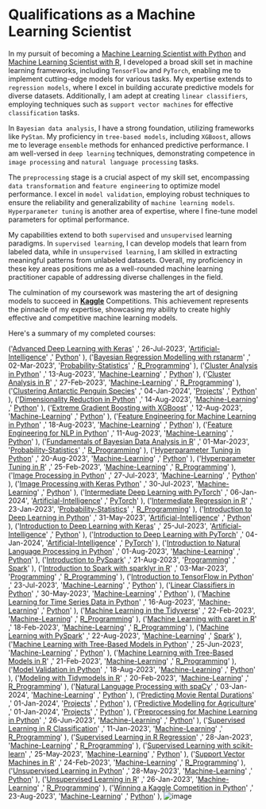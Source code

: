 # Qualifications as a Machine Learning Scientist

In my pursuit of becoming a [Machine Learning Scientist with Python](https://github.com/Katsuvest/Machine-Learning-Scientist/tree/master/Machine_Learning_Scientist_with_Python(new).pdf) and [Machine Learning Scientist with R](https://github.com/Katsuvest/Machine-Learning-Scientist/tree/master/Machine_Learning_Scientist_with_R.pdf), I developed a broad skill set in machine learning frameworks, including `TensorFlow` and `PyTorch`, enabling me to implement cutting-edge models for various tasks. My expertise extends to `regression models`, where I excel in building accurate predictive models for diverse datasets. Additionally, I am adept at creating `linear classifiers`, employing techniques such as `support vector machines` for effective `classification` tasks.

In `Bayesian data analysis`, I have a strong foundation, utilizing frameworks like `PyStan`. My proficiency in `tree-based models`, including `XGBoost`, allows me to leverage `ensemble` methods for enhanced predictive performance. I am well-versed in `deep learning` techniques, demonstrating competence in `image processing` and `natural language processing` tasks.

The `preprocessing` stage is a crucial aspect of my skill set, encompassing `data transformation` and `feature engineering` to optimize model performance. I excel in `model validation`, employing robust techniques to ensure the reliability and generalizability of `machine learning models`. `Hyperparameter tuning` is another area of expertise, where I fine-tune model parameters for optimal performance.

My capabilities extend to both `supervised` and `unsupervised` learning paradigms. In `supervised learning`, I can develop models that learn from labeled data, while in `unsupervised learning`, I am skilled in extracting meaningful patterns from unlabeled datasets. Overall, my proficiency in these key areas positions me as a well-rounded machine learning practitioner capable of addressing diverse challenges in the field.

The culmination of my coursework was mastering the art of designing models to succeed in **[Kaggle](https://github.com/Katsuvest/Machine_Learning/tree/master/Winning_a_Kaggle_Competition_in_Python)** Competitions. This achievement represents the pinnacle of my expertise, showcasing my ability to create highly effective and competitive machine learning models.

Here's a summary of my completed courses:

('[Advanced Deep Learning with Keras](https://github.com/Katsuvest/Artificial-Intelligence/tree/master/Advanced_Deep_Learning_with_Keras)'  ,' 26-Jul-2023', '[Artificial-Intelligence](https://github.com/Katsuvest/Artificial-Intelligence/tree/master/)' ,' [Python](https://github.com/Katsuvest/Python)' ),
('[Bayesian Regression Modelling with rstanarm](https://github.com/Katsuvest/Probability-Statistics/tree/master/Bayesian_Regression_Modelling_with_rstanarm)'  ,' 02-Mar-2023', '[Probability-Statistics](https://github.com/Katsuvest/Probability-Statistics/tree/master/)' ,' [R_Programming](https://github.com/Katsuvest/R_Programming)' ),
('[Cluster Analysis in Python](https://github.com/Katsuvest/Machine_Learning/tree/master/Cluster_Analysis_in_Python)'  ,' 13-Aug-2023', '[Machine-Learning](https://github.com/Katsuvest/Machine_Learning/tree/master/)' ,' [Python](https://github.com/Katsuvest/Python)' ),
('[Cluster Analysis in R](https://github.com/Katsuvest/Machine_Learning/tree/master/Cluster_Analysis_in_R)'  ,' 27-Feb-2023', '[Machine-Learning](https://github.com/Katsuvest/Machine_Learning/tree/master/)' ,' [R_Programming](https://github.com/Katsuvest/R_Programming)' ),
('[Clustering Antarctic Penguin Species](https://github.com/Katsuvest/Projects/tree/master/Clustering_Antarctic_Penguin_Species)'  ,' 04-Jan-2024', '[Projects](https://github.com/Katsuvest/Projects/tree/master/)' ,' [Python](https://github.com/Katsuvest/Python)' ),
('[Dimensionality Reduction in Python](https://github.com/Katsuvest/Machine_Learning/tree/master/Dimensionality_Reduction_in_Python)'  ,' 14-Aug-2023', '[Machine-Learning](https://github.com/Katsuvest/Machine_Learning/tree/master/)' ,' [Python](https://github.com/Katsuvest/Python)' ),
('[Extreme Gradient Boosting with XGBoost](https://github.com/Katsuvest/Machine_Learning/tree/master/Extreme_Gradient_Boosting_with_XGBoost)'  ,' 12-Aug-2023', '[Machine-Learning](https://github.com/Katsuvest/Machine_Learning/tree/master/)' ,' [Python](https://github.com/Katsuvest/Python)' ),
('[Feature Engineering for Machine Learning in Python](https://github.com/Katsuvest/Machine_Learning/tree/master/Feature_Engineering_for_Machine_Learning_in_Python)'  ,' 18-Aug-2023', '[Machine-Learning](https://github.com/Katsuvest/Machine_Learning/tree/master/)' ,' [Python](https://github.com/Katsuvest/Python)' ),
('[Feature Engineering for NLP in Python](https://github.com/Katsuvest/Machine_Learning/tree/master/Feature_Engineering_for_NLP_in_Python)'  ,' 11-Aug-2023', '[Machine-Learning](https://github.com/Katsuvest/Machine_Learning/tree/master/)' ,' [Python](https://github.com/Katsuvest/Python)' ),
('[Fundamentals of Bayesian Data Analysis in R](https://github.com/Katsuvest/Probability-Statistics/tree/master/Fundamentals_of_Bayesian_Data_Analysis_in_R)'  ,' 01-Mar-2023', '[Probability-Statistics](https://github.com/Katsuvest/Probability-Statistics/tree/master/)' ,' [R_Programming](https://github.com/Katsuvest/R_Programming)' ),
('[Hyperparameter Tuning in Python](https://github.com/Katsuvest/Machine_Learning/tree/master/Hyperparameter_Tuning_in_Python)'  ,' 20-Aug-2023', '[Machine-Learning](https://github.com/Katsuvest/Machine_Learning/tree/master/)' ,' [Python](https://github.com/Katsuvest/Python)' ),
('[Hyperparameter Tuning in R](https://github.com/Katsuvest/Machine_Learning/tree/master/Hyperparameter_Tuning_in_R)'  ,' 25-Feb-2023', '[Machine-Learning](https://github.com/Katsuvest/Machine_Learning/tree/master/)' ,' [R_Programming](https://github.com/Katsuvest/R_Programming)' ),
('[Image Processing in Python](https://github.com/Katsuvest/Machine_Learning/tree/master/Image_Processing_in_Python)'  ,' 27-Jul-2023', '[Machine-Learning](https://github.com/Katsuvest/Machine_Learning/tree/master/)' ,' [Python](https://github.com/Katsuvest/Python)' ),
('[Image Processing with Keras Python](https://github.com/Katsuvest/Machine_Learning/tree/master/Image_Processing_with_Keras_Python)'  ,' 30-Jul-2023', '[Machine-Learning](https://github.com/Katsuvest/Machine_Learning/tree/master/)' ,' [Python](https://github.com/Katsuvest/Python)' ),
('[Intermediate Deep Learning with PyTorch](https://github.com/Katsuvest/Artificial-Intelligence/tree/master/Intermediate_Deep_Learning_with_PyTorch)'  ,' 06-Jan-2024', '[Artificial-Intelligence](https://github.com/Katsuvest/Artificial-Intelligence/tree/master/)' ,' [PyTorch](https://github.com/Katsuvest/Pytorch)' ),
('[Intermediate Regression in R](https://github.com/Katsuvest/Probability-Statistics/tree/master/Intermediate_Regression_in_R)'  ,' 23-Jan-2023', '[Probability-Statistics](https://github.com/Katsuvest/Probability-Statistics/tree/master/)' ,' [R_Programming](https://github.com/Katsuvest/R_Programming)' ),
('[Introduction to Deep Learning in Python](https://github.com/Katsuvest/Artificial-Intelligence/tree/master/Introduction_to_Deep_Learning_in_Python)'  ,' 31-May-2023', '[Artificial-Intelligence](https://github.com/Katsuvest/Artificial-Intelligence/tree/master/)' ,' [Python](https://github.com/Katsuvest/Python)' ),
('[Introduction to Deep Learning with Keras](https://github.com/Katsuvest/Artificial-Intelligence/tree/master/Introduction_to_Deep_Learning_with_Keras)'  ,' 25-Jul-2023', '[Artificial-Intelligence](https://github.com/Katsuvest/Artificial-Intelligence/tree/master/)' ,' [Python](https://github.com/Katsuvest/Python)' ),
('[Introduction to Deep Learning with PyTorch](https://github.com/Katsuvest/Artificial-Intelligence/tree/master/Introduction_to_Deep_Learning_with_PyTorch)'  ,' 04-Jan-2024', '[Artificial-Intelligence](https://github.com/Katsuvest/Artificial-Intelligence/tree/master/)' ,' [PyTorch](https://github.com/Katsuvest/Pytorch)' ),
('[Introduction to Natural Language Processing in Python](https://github.com/Katsuvest/Machine_Learning/tree/master/Introduction_to_Natural_Language_Processing_in_Python)'  ,' 01-Aug-2023', '[Machine-Learning](https://github.com/Katsuvest/Machine_Learning/tree/master/)' ,' [Python](https://github.com/Katsuvest/Python)' ),
('[Introduction to PySpark](https://github.com/Katsuvest/Programming/tree/master/Introduction_to_PySpark)'  ,' 21-Aug-2023', '[Programming](https://github.com/Katsuvest/Programming/tree/master/)' ,' [Spark](https://github.com/Katsuvest/Spark)' ),
('[Introduction to Spark with sparklyr in R](https://github.com/Katsuvest/Programming/tree/master/Introduction_to_Spark_with_sparklyr_in_R)'  ,' 03-Mar-2023', '[Programming](https://github.com/Katsuvest/Programming/tree/master/)' ,' [R_Programming](https://github.com/Katsuvest/R_Programming)' ),
('[Introduction to TensorFlow in Python](https://github.com/Katsuvest/Machine_Learning/tree/master/Introduction_to_TensorFlow_in_Python)'  ,' 23-Jul-2023', '[Machine-Learning](https://github.com/Katsuvest/Machine_Learning/tree/master/)' ,' [Python](https://github.com/Katsuvest/Python)' ),
('[Linear Classifiers in Python](https://github.com/Katsuvest/Machine_Learning/tree/master/Linear_Classifiers_in_Python)'  ,' 30-May-2023', '[Machine-Learning](https://github.com/Katsuvest/Machine_Learning/tree/master/)' ,' [Python](https://github.com/Katsuvest/Python)' ),
('[Machine Learning for Time Series Data in Python](https://github.com/Katsuvest/Machine_Learning/tree/master/Machine_Learning_for_Time_Series_Data_in_Python)'  ,' 16-Aug-2023', '[Machine-Learning](https://github.com/Katsuvest/Machine_Learning/tree/master/)' ,' [Python](https://github.com/Katsuvest/Python)' ),
('[Machine Learning in the Tidyverse](https://github.com/Katsuvest/Machine_Learning/tree/master/Machine_Learning_in_the_Tidyverse)'  ,' 22-Feb-2023', '[Machine-Learning](https://github.com/Katsuvest/Machine_Learning/tree/master/)' ,' [R_Programming](https://github.com/Katsuvest/R_Programming)' ),
('[Machine Learning with caret in R](https://github.com/Katsuvest/Machine_Learning/tree/master/Machine_Learning_with_caret_in_R)'  ,' 18-Feb-2023', '[Machine-Learning](https://github.com/Katsuvest/Machine_Learning/tree/master/)' ,' [R_Programming](https://github.com/Katsuvest/R_Programming)' ),
('[Machine Learning with PySpark](https://github.com/Katsuvest/Machine_Learning/tree/master/Machine_Learning_with_PySpark)'  ,' 22-Aug-2023', '[Machine-Learning](https://github.com/Katsuvest/Machine_Learning/tree/master/)' ,' [Spark](https://github.com/Katsuvest/Spark)' ),
('[Machine Learning with Tree-Based Models in Python](https://github.com/Katsuvest/Machine_Learning/tree/master/Machine_Learning_with_Tree-Based_Models_in_Python)'  ,' 25-Jun-2023', '[Machine-Learning](https://github.com/Katsuvest/Machine_Learning/tree/master/)' ,' [Python](https://github.com/Katsuvest/Python)' ),
('[Machine Learning with Tree-Based Models in R](https://github.com/Katsuvest/Machine_Learning/tree/master/Machine_Learning_with_Tree-Based_Models_in_R)'  ,' 21-Feb-2023', '[Machine-Learning](https://github.com/Katsuvest/Machine_Learning/tree/master/)' ,' [R_Programming](https://github.com/Katsuvest/R_Programming)' ),
('[Model Validation in Python](https://github.com/Katsuvest/Machine_Learning/tree/master/Model_Validation_in_Python)'  ,' 18-Aug-2023', '[Machine-Learning](https://github.com/Katsuvest/Machine_Learning/tree/master/)' ,' [Python](https://github.com/Katsuvest/Python)' ),
('[Modeling with Tidymodels in R](https://github.com/Katsuvest/Machine_Learning/tree/master/Modeling_with_Tidymodels_in_R)'  ,' 20-Feb-2023', '[Machine-Learning](https://github.com/Katsuvest/Machine_Learning/tree/master/)' ,' [R_Programming](https://github.com/Katsuvest/R_Programming)' ),
('[Natural Language Processing with spaCy](https://github.com/Katsuvest/Machine_Learning/tree/master/Natural_Language_Processing_with_spaCy)'  ,' 03-Jan-2024', '[Machine-Learning](https://github.com/Katsuvest/Machine_Learning/tree/master/)' ,' [Python](https://github.com/Katsuvest/Python)' ),
('[Predicting Movie Rental Durations](https://github.com/Katsuvest/Projects/tree/master/Predicting_Movie_Rental_Durations)'  ,' 01-Jan-2024', '[Projects](https://github.com/Katsuvest/Projects/tree/master/)' ,' [Python](https://github.com/Katsuvest/Python)' ),
('[Predictive Modelling for Agriculture](https://github.com/Katsuvest/Projects/tree/master/Predictive_Modelling_for_Agriculture)'  ,' 01-Jan-2024', '[Projects](https://github.com/Katsuvest/Projects/tree/master/)' ,' [Python](https://github.com/Katsuvest/Python)' ),
('[Preprocessing for Machine Learning in Python](https://github.com/Katsuvest/Machine_Learning/tree/master/Preprocessing_for_Machine_Learning_in_Python)'  ,' 26-Jun-2023', '[Machine-Learning](https://github.com/Katsuvest/Machine_Learning/tree/master/)' ,' [Python](https://github.com/Katsuvest/Python)' ),
('[Supervised Learning in R Classification](https://github.com/Katsuvest/Machine_Learning/tree/master/Supervised_Learning_in_R_Classification)'  ,' 11-Jan-2023', '[Machine-Learning](https://github.com/Katsuvest/Machine_Learning/tree/master/)' ,' [R_Programming](https://github.com/Katsuvest/R_Programming)' ),
('[Supervised Learning in R Regression](https://github.com/Katsuvest/Machine_Learning/tree/master/Supervised_Learning_in_R_Regression)'  ,' 28-Jan-2023', '[Machine-Learning](https://github.com/Katsuvest/Machine_Learning/tree/master/)' ,' [R_Programming](https://github.com/Katsuvest/R_Programming)' ),
('[Supervised Learning with scikit-learn](https://github.com/Katsuvest/Machine_Learning/tree/master/Supervised_Learning_with_scikit-learn)'  ,' 25-May-2023', '[Machine-Learning](https://github.com/Katsuvest/Machine_Learning/tree/master/)' ,' [Python](https://github.com/Katsuvest/Python)' ),
('[Support Vector Machines in R](https://github.com/Katsuvest/Machine_Learning/tree/master/Support_Vector_Machines_in_R)'  ,' 24-Feb-2023', '[Machine-Learning](https://github.com/Katsuvest/Machine_Learning/tree/master/)' ,' [R_Programming](https://github.com/Katsuvest/R_Programming)' ),
('[Unsupervised Learning in Python](https://github.com/Katsuvest/Machine_Learning/tree/master/Unsupervised_Learning_in_Python)'  ,' 28-May-2023', '[Machine-Learning](https://github.com/Katsuvest/Machine_Learning/tree/master/)' ,' [Python](https://github.com/Katsuvest/Python)' ),
('[Unsupervised Learning in R](https://github.com/Katsuvest/Machine_Learning/tree/master/Unsupervised_Learning_in_R)'  ,' 26-Jan-2023', '[Machine-Learning](https://github.com/Katsuvest/Machine_Learning/tree/master/)' ,' [R_Programming](https://github.com/Katsuvest/R_Programming)' ),
('[Winning a Kaggle Competition in Python](https://github.com/Katsuvest/Machine_Learning/tree/master/Winning_a_Kaggle_Competition_in_Python)'  ,' 23-Aug-2023', '[Machine-Learning](https://github.com/Katsuvest/Machine_Learning/tree/master/)' ,' [Python](https://github.com/Katsuvest/Python)' ),
![image](https://github.com/Katsuvest/Machine-Learning-Scientist/assets/27584736/c1eb6388-f467-43e8-8f94-ed394c8a485a)
